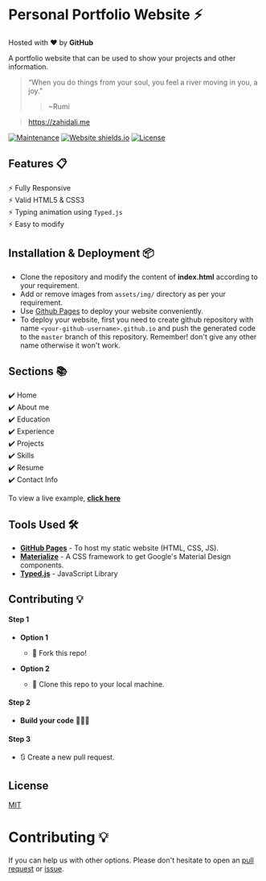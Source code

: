 # Personal Portfolio Website ⚡️ 


Hosted with ❤ by **GitHub**  

A portfolio website that can be used to show your projects and other information.

> “When you do things from your soul, you feel a river moving in you, a joy.”
>> ~Rumi

> https://zahidali.me

[![Maintenance](https://img.shields.io/badge/maintained-yes-green.svg)](https://zahidali.me)
[![Website shields.io](https://img.shields.io/badge/website-up-yellow)](http://zaahidali.github.io/)
[![License](http://img.shields.io/:license-mit-blue.svg?style=flat-square)](http://badges.mit-license.org)

<!-- ### Website Preview
<p align="center"> 
  <kbd>
    <a href="https://zahidali.me" target="_blank"><img src="abc.gif">
  </a>
  </kbd>
</p> -->

## Features 📋
⚡️ Fully Responsive\
⚡️ Valid HTML5 & CSS3\
⚡️ Typing animation using `Typed.js`\
⚡️ Easy to modify

## Installation & Deployment 📦
- Clone the repository and modify the content of <b>index.html</b> according to your requirement.
- Add or remove images from `assets/img/` directory as per your requirement.
- Use [Github Pages](https://create-react-app.dev/docs/deployment/#github-pages) to deploy your website conveniently.
- To deploy your website, first you need to create github repository with name `<your-github-username>.github.io` and push the generated code to the `master` branch of this repository. Remember! don't give any other name otherwise it won't work.

## Sections 📚
✔️ Home\
✔️ About me\
✔️ Education\
✔️ Experience\
✔️ Projects \
✔️ Skills \
✔️ Resume \
✔️ Contact Info 

To view a live example, **[click here](https://zahidali.me)**

## Tools Used 🛠️
* [<b>GitHub Pages</b>](https://create-react-app.dev/docs/deployment/#github-pages) - To host my static website (HTML, CSS, JS).
* [<b>Materialize</b>](https://materializecss.com/) - A CSS framework to get Google's Material Design components.
* [<b>Typed.js</b>](https://mattboldt.com/demos/typed-js/) - JavaScript Library

## Contributing 💡
#### Step 1

- **Option 1**
    - 🍴 Fork this repo!

- **Option 2**
    - 👯 Clone this repo to your local machine.


#### Step 2

- **Build your code** 🔨🔨🔨

#### Step 3

- 🔃 Create a new pull request.


## License
[MIT](https://choosealicense.com/licenses/mit/)

# Contributing 💡

If you can help us with other options. Please don't hesitate to open an [pull request](https://github.com/zaahidali/zaahidali.github.io/pulls) or [issue](https://github.com/zaahidali/zaahidali.github.io/issues).


